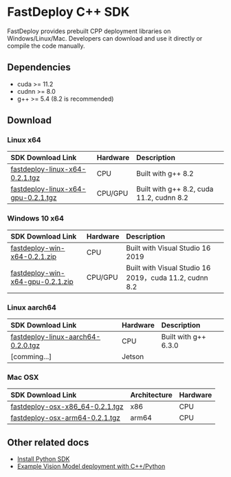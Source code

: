 # FastDeploy C++ SDK

FastDeploy provides prebuilt CPP deployment libraries on Windows/Linux/Mac. Developers can download and use it directly or compile the code manually.

## Dependencies

- cuda >= 11.2
- cudnn >= 8.0
- g++ >= 5.4 (8.2 is recommended)

## Download

### Linux x64

| SDK Download Link                                                                                                 | Hardware | Description                              |
|:--------------------------------------------------------------------------------------------------------------------- |:-------- |:---------------------------------------- |
| [fastdeploy-linux-x64-0.2.1.tgz](https://bj.bcebos.com/fastdeploy/release/cpp/fastdeploy-linux-x64-0.2.1.tgz)         | CPU      | Built with g++ 8.2                       |
| [fastdeploy-linux-x64-gpu-0.2.1.tgz](https://bj.bcebos.com/fastdeploy/release/cpp/fastdeploy-linux-x64-gpu-0.2.1.tgz) | CPU/GPU  | Built with g++ 8.2, cuda 11.2, cudnn 8.2 |

### Windows 10 x64

| SDK Download Link                                                                                             | Hardware | Description                                           |
|:----------------------------------------------------------------------------------------------------------------- |:-------- |:----------------------------------------------------- |
| [fastdeploy-win-x64-0.2.1.zip](https://bj.bcebos.com/fastdeploy/release/cpp/fastdeploy-win-x64-0.2.1.zip)         | CPU      | Built with Visual Studio 16 2019                      |
| [fastdeploy-win-x64-gpu-0.2.1.zip](https://bj.bcebos.com/fastdeploy/release/cpp/fastdeploy-win-x64-gpu-0.2.1.zip) | CPU/GPU  | Built with Visual Studio 16 2019，cuda 11.2, cudnn 8.2 |

### Linux aarch64

| SDK Download Link                                                                                                   | Hardware | Description          |
|:--------------------------------------------------------------------------------------------------------------------- |:-------- |:-------------------- |
| [fastdeploy-linux-aarch64-0.2.0.tgz](https://bj.bcebos.com/fastdeploy/release/cpp/fastdeploy-linux-aarch64-0.2.0.tgz) | CPU      | Built with g++ 6.3.0 |
| [comming...]                                                                                                          | Jetson   |                      |

### Mac OSX

| SDK Download Link                                                                                            | Architecture | Hardware |
|:--------------------------------------------------------------------------------------------------------------- |:------------ |:-------- |
| [fastdeploy-osx-x86_64-0.2.1.tgz](https://bj.bcebos.com/fastdeploy/release/cpp/fastdeploy-osx-x86_64-0.2.1.tgz) | x86          | CPU      |
| [fastdeploy-osx-arm64-0.2.1.tgz](https://bj.bcebos.com/fastdeploy/release/cpp/fastdeploy-osx-arm64-0.2.1.tgz)   | arm64        | CPU      |

## Other related docs

- [Install Python SDK](./download_python_sdk.md)
- [Example Vision Model deployment with C++/Python](../../examples/vision/)
